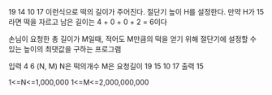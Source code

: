 19 14 10 17 이런식으로 떡의 길이가 주어진다.
절단기 높이 H를 설정한다.
만약 H가 15라면 떡을 자르고 남은 길이는
4 + 0 + 0 + 2 = 6이다

손님이 요청한 총 길이가 M일때, 적어도 M만큼의 떡을 얻기 위해 절단기에 설정할 수 있는
높이의 최댓값을 구하는 프로그램

입력
4 6 (N, M) N은 떡의개수 M은 요청길이
19 15 10 17
출력
15

1<=N<=1,000,000
1<=M<=2,000,000,000
